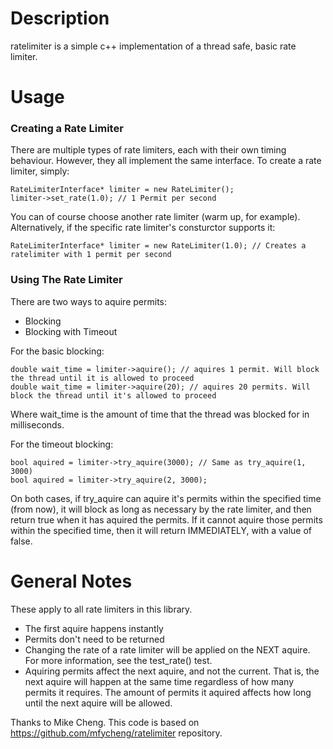 # Description

ratelimiter is a simple c++ implementation of a thread safe, basic rate limiter.

# Usage

### Creating a Rate Limiter

There are multiple types of rate limiters, each with their own timing behaviour. However, they all implement
the same interface. To create a rate limiter, simply:

```
RateLimiterInterface* limiter = new RateLimiter();
limiter->set_rate(1.0); // 1 Permit per second
```

You can of course choose another rate limiter (warm up, for example). Alternatively, if the specific rate limiter's consturctor supports it:

```
RateLimiterInterface* limiter = new RateLimiter(1.0); // Creates a ratelimiter with 1 permit per second
```

### Using The Rate Limiter

There are two ways to aquire permits:

  * Blocking
  * Blocking with Timeout

For the basic blocking:

```
double wait_time = limiter->aquire(); // aquires 1 permit. Will block the thread until it is allowed to proceed
double wait_time = limiter->aquire(20); // aquires 20 permits. Will block the thread until it's allowed to proceed
```

Where wait_time is the amount of time that the thread was blocked for in milliseconds.

For the timeout blocking:

```
bool aquired = limiter->try_aquire(3000); // Same as try_aquire(1, 3000)
bool aquired = limiter->try_aquire(2, 3000);
```

On both cases, if try_aquire can aquire it's permits within the specified time (from now), it will block as long as necessary by the rate limiter, and then return true when it has aquired the permits. If it cannot aquire those permits within the specified time, then it will return IMMEDIATELY, with a value of false.

# General Notes

These apply to all rate limiters in this library.

 * The first aquire happens instantly
 * Permits don't need to be returned
 * Changing the rate of a rate limiter will be applied on the NEXT aquire. For more information, see the test_rate() test.
 * Aquiring permits affect the next aquire, and not the current. That is, the next aquire will happen at the same time regardless of how many permits it requires. The amount of permits it aquired affects how long until the next aquire will be allowed.

 Thanks to Mike Cheng. This code is based on https://github.com/mfycheng/ratelimiter repository.
